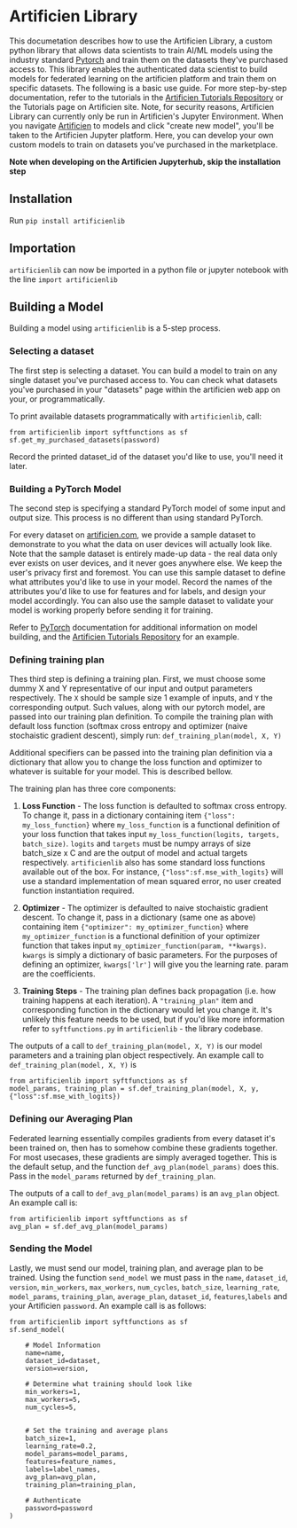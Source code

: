 # Artificien Library

This documetation describes how to use the Artificien Library, a custom python library that allows data scientists to train AI/ML models using the industry standard [Pytorch](https://pytorch.org/) and train them on the datasets they've purchased access to. This library enables the authenticated data scientist to build models for federated learning on the artificien platform and train them on specific datasets. The following is a basic use guide. For more step-by-step documentation, refer to the tutorials in the [Artificien Tutorials Repository](https://github.com/dartmouth-cs98/artificien_tutorials) or the Tutorials page on Artificien site. Note, for security reasons, Artificien Library can currently only be run in Artificien's Jupyter Environment. When you navigate [Artificien](www.artificien.com) to models and click "create new model", you'll be taken to the Artificien Jupyter platform. Here, you can develop your own custom models to train on datasets you've purchased in the marketplace.

**Note when developing on the Artificien Jupyterhub, skip the installation step**

## Installation

Run `pip install artificienlib`

## Importation

`artificienlib` can now be imported in a python file or jupyter notebook with the line `import artificienlib`

## Building a Model

Building a model using `artificienlib` is a 5-step process.

### Selecting a dataset

The first step is selecting a dataset. You can build a model to train on any single dataset you've purchased access to. You can check what datasets you've purchased in your "datasets" page within the artificien web app on your, or programmatically.

To print available datasets programmatically with `artificienlib`, call:

```
from artificienlib import syftfunctions as sf
sf.get_my_purchased_datasets(password)
```

Record the printed dataset_id of the dataset you'd like to use, you'll need it later.

### Building a PyTorch Model

The second step is specifying a standard PyTorch model of some input and output size. This process is no different than using standard PyTorch.

For every dataset on [artificien.com](www.artificien.com), we provide a sample dataset to demonstrate to you what the data on user devices will actually look like. Note that the sample dataset is entirely made-up data - the real data only ever exists on user devices, and it never goes anywhere else. We keep the user's privacy first and foremost. You can use this sample dataset to define what attributes you'd like to use in your model. Record the names of the attributes you'd like to use for features and for labels, and design your model accordingly. You can also use the sample dataset to validate your model is working properly before sending it for training.

Refer to [PyTorch](https://pytorch.org/) documentation for additional information on model building, and the [Artificien Tutorials Repository](https://github.com/dartmouth-cs98/artificien_tutorials) for an example.

### Defining training plan

Thes third step is defining a training plan. First, we must choose some dummy X and Y representative of our input and output parameters respectively. The `X` should be sample size 1 example of inputs, and `Y` the corresponding output. Such values, along with our pytorch model, are passed into our training plan definition. To compile the training plan with default loss function (softmax cross entropy and optimizer (naive stochaistic gradient descent), simply run: `def_training_plan(model, X, Y)`

Additional specifiers can be passed into the training plan definition via a dictionary that allow you to change the loss function and optimizer to whatever is suitable for your model. This is described bellow.

The training plan has three core components:

1. **Loss Function** - The loss function is defaulted to softmax cross entropy. To change it, pass in a dictionary containing item `{"loss": my_loss_function}` where `my_loss_function` is a functional definition of your loss function that takes input `my_loss_function(logits, targets, batch_size)`. `logits` and `targets` must be numpy arrays of size batch_size x C and are the output of model and actual targets respectively. `artificienlib` also has some standard loss functions available out of the box. For instance, `{"loss":sf.mse_with_logits}` will use a standard implementation of mean squared error, no user created function instantiation required.

2. **Optimizer** - The optimizer is defaulted to naive stochaistic gradient descent. To change it, pass in a dictionary (same one as above) containing item `{"optimizer": my_optimizer_function}` where `my_optimizer_function` is a functional definition of your optimizer function that takes input `my_optimizer_function(param, **kwargs)`. `kwargs` is simply a dictionary of basic parameters. For the purposes of defining an optimizer, `kwargs['lr']` will give you the learning rate. param are the coefficients.

3. **Training Steps** - The training plan defines back propagation (i.e. how training happens at each iteration). A `"training_plan"` item and corresponding function in the dictionary would let you change it. It's unlikely this feature needs to be used, but if you'd like more information refer to `syftfunctions.py` in `artificienlib` - the library codebase.

The outputs of a call to `def_training_plan(model, X, Y)` is our model parameters and a training plan object respectively. An example call to `def_training_plan(model, X, Y)` is 

```
from artificienlib import syftfunctions as sf
model_params, training_plan = sf.def_training_plan(model, X, y, {"loss":sf.mse_with_logits})
```

### Defining our Averaging Plan

Federated learning essentially compiles gradients from every dataset it's been trained on, then has to somehow combine these gradients together. For most usecases, these gradients are simply averaged together. This is the default setup, and the function `def_avg_plan(model_params)` does this. Pass in the `model_params` returned by `def_training_plan`.

The outputs of a call to `def_avg_plan(model_params)` is an `avg_plan` object. An example call is:

```
from artificienlib import syftfunctions as sf
avg_plan = sf.def_avg_plan(model_params)
```

### Sending the Model

Lastly, we must send our model, training plan, and average plan to be trained. Using the function `send_model` we must pass in the `name`, `dataset_id`, `version`, `min_workers`, `max_workers`, `num_cycles`, `batch_size`, `learning_rate`, `model_params`, `training_plan`, `average_plan`, `dataset_id`, `features`,`labels` and your Artificien `password`. An example call is as follows:

```
from artificienlib import syftfunctions as sf
sf.send_model(
    
    # Model Information
    name=name, 
    dataset_id=dataset, 
    version=version, 
    
    # Determine what training should look like
    min_workers=1,
    max_workers=5,
    num_cycles=5,


    # Set the training and average plans
    batch_size=1, 
    learning_rate=0.2,
    model_params=model_params,
    features=feature_names, 
    labels=label_names,
    avg_plan=avg_plan,
    training_plan=training_plan,
    
    # Authenticate
    password=password
)
```

